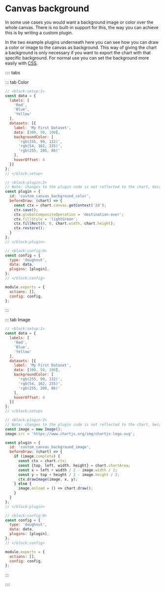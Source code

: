 # Canvas background

In some use cases you would want a background image or color over the whole canvas. There is no built-in support for this, the way you can achieve this is by writing a custom plugin.

In the two example plugins underneath here you can see how you can draw a color or image to the canvas as background. This way of giving the chart a background is only necessary if you want to export the chart with that specific background.
For normal use you can set the background more easily with [CSS](https://www.w3schools.com/cssref/css3_pr_background.asp).

:::: tabs

::: tab Color

```js chart-editor
// <block:setup:1>
const data = {
  labels: [
    'Red',
    'Blue',
    'Yellow'
  ],
  datasets: [{
    label: 'My First Dataset',
    data: [300, 50, 100],
    backgroundColor: [
      'rgb(255, 99, 132)',
      'rgb(54, 162, 235)',
      'rgb(255, 205, 86)'
    ],
    hoverOffset: 4
  }]
};
// </block:setup>

// <block:plugin:2>
// Note: changes to the plugin code is not reflected to the chart, because the plugin is loaded at chart construction time and editor changes only trigger an chart.update().
const plugin = {
  id: 'custom_canvas_background_color',
  beforeDraw: (chart) => {
    const ctx = chart.canvas.getContext('2d');
    ctx.save();
    ctx.globalCompositeOperation = 'destination-over';
    ctx.fillStyle = 'lightGreen';
    ctx.fillRect(0, 0, chart.width, chart.height);
    ctx.restore();
  }
};
// </block:plugin>

// <block:config:0>
const config = {
  type: 'doughnut',
  data: data,
  plugins: [plugin],
};
// </block:config>

module.exports = {
  actions: [],
  config: config,
};
```

:::

::: tab Image

```js chart-editor
// <block:setup:1>
const data = {
  labels: [
    'Red',
    'Blue',
    'Yellow'
  ],
  datasets: [{
    label: 'My First Dataset',
    data: [300, 50, 100],
    backgroundColor: [
      'rgb(255, 99, 132)',
      'rgb(54, 162, 235)',
      'rgb(255, 205, 86)'
    ],
    hoverOffset: 4
  }]
};
// </block:setup>

// <block:plugin:2>
// Note: changes to the plugin code is not reflected to the chart, because the plugin is loaded at chart construction time and editor changes only trigger an chart.update().
const image = new Image();
image.src = 'https://www.chartjs.org/img/chartjs-logo.svg';

const plugin = {
  id: 'custom_canvas_background_image',
  beforeDraw: (chart) => {
    if (image.complete) {
      const ctx = chart.ctx;
      const {top, left, width, height} = chart.chartArea;
      const x = left + width / 2 - image.width / 2;
      const y = top + height / 2 - image.height / 2;
      ctx.drawImage(image, x, y);
    } else {
      image.onload = () => chart.draw();
    }
  }
};
// </block:plugin>

// <block:config:0>
const config = {
  type: 'doughnut',
  data: data,
  plugins: [plugin],
};
// </block:config>

module.exports = {
  actions: [],
  config: config,
};
```

:::

::::
